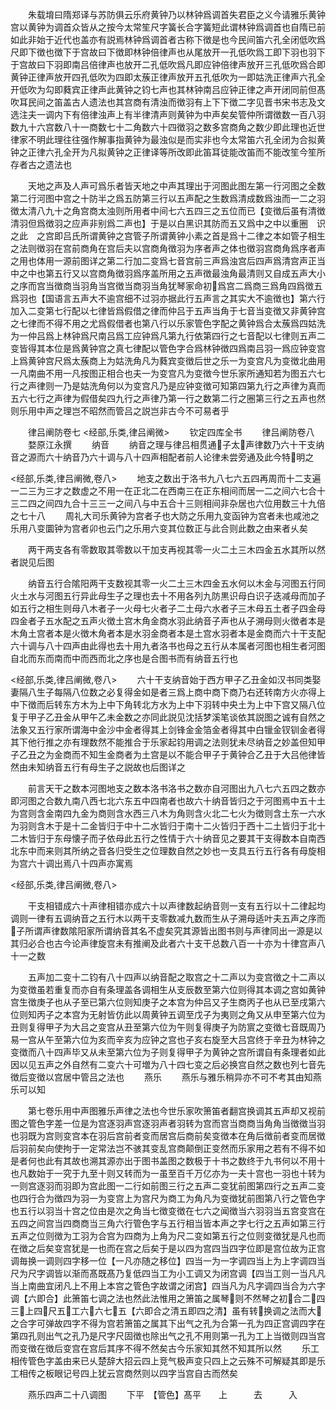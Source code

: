 <!-- { "loadSidebar": true } -->
　　朱载堉曰隋郑译与苏防俱云乐府黄钟乃以林钟爲调首失君臣之义今请雅乐黄钟宫以黄钟为调首众皆从之按今太常笙尺字簧长合字簧短此谓林钟爲调首也自隋已前如此非始于近代也盖亦有説焉林钟爲调首者古称下徴是也今民间笛六孔全闭低吹爲尺即下徴也徴下于宫故曰下徴即林钟倍律声也从尾放开一孔低吹爲工即下羽也羽下于宫故曰下羽即南吕倍律声也放开二孔低吹爲凡即应钟倍律声放开三孔低吹爲合即黄钟正律声放开四孔低吹为四即太蔟正律声放开五孔低吹为一即姑洗正律声六孔全开低吹为勾即蕤宾正律声此黄钟之钧七声也其林钟南吕应钟正律之声开闭同前但髙吹耳民间之笛盖古人遗法也其宫商有清浊而徴羽有上下下徴二字见晋书宋书志及文选注夫一调内下有倍律浊声上有半律清声则黄钟为中声矣矣管仲所谓徴数一百八羽数九十六宫数八十一商数七十二角数六十四徴羽之数多宫商角之数少即此理也近世律家不明此理往往强作解事指黄钟为最浊似是而实非也今太常笛六孔全闭为合拟黄钟之正律六孔全开为凡拟黄钟之正律译等所改即此笛耳徒能改笛而不能改笙今笙所存者古之遗法也

　　天地之声及人声可爲乐者皆天地之中声其理出于河图此图左第一行河图之全数第二行河图中宫之十防半之爲五防第三行以五声配之生数爲清成数爲浊而一二之羽徴太清八九十之角宫商太浊则所用者中间七六五四三之五位而已【变徴后虽有清徴清羽但爲徴羽之应声非别爲二声也】于是以白黑识其防而五又爲中之中以重圈　识之此　之宫即吕氏所谓黄钟之宫管子所谓黄钟小素之首是爲十二律之本如管子相生之法则徴羽在宫前商角在宫后夫以宫商角徴羽为序者声之体也徴羽宫商角爲序者声之用也体用一源前图详之第二行加二变爲七音宫前三声爲浊宫后四声爲清宫声正当中之中也第五行又以宫商角徴羽爲序盖所用之五声徴最浊角最清则又自成五声大小之序而宫当徴商当羽角当宫徴当商羽当角犹琴家命初爲宫二爲商三爲角四爲徴五爲羽也【国语言五声大不逾宫细不过羽亦据此行五声言之其实大不逾徴也】第六行加入二变第七行配以七律皆爲假借之律而仲吕于五声当角于七音当变徴又非黄钟宫之七律而不得不用之尤爲假借者也第八行以乐家管色字配之黄钟爲合太蔟爲四姑洗为一仲吕爲上林钟爲尺南吕爲工应钟爲凡第九行依第四行之七音配以七律则五声二变皆得其本位是爲黄钟宫之真七律配以管色字合爲林钟徴四爲南吕羽一爲应钟变宫上爲黄钟宫尺爲太蔟商上为姑洗角凡为蕤宾变徴后世之乐一为变宫凡为变徴北曲用一凡南曲不用一凡按图正相合也夫一为变宫凡为变徴今世乐家所通知若为图五六七行之声律则一乃是姑洗角何以为变宫凡乃是应钟变徴可知第四第九行之声律为真而五六七行之声律为假借矣四九行之声律乃第一行之数第二行之圈第三行之五声也然则乐用中声之理岂不昭然而管吕之説岂非古今不可易者乎

　　律吕阐防卷七
<经部,乐类,律吕阐微>
　　钦定四库全书
　　律吕阐防卷八
　　婺原江永撰
　　纳音
　　纳音之理与律吕相贯通子太声律数乃六十干支纳音之源而六十纳音乃六十调与八十四声相配者前人论律未尝旁通及此今特明之

<经部,乐类,律吕阐微,卷八>
　　地支之数出于洛书九八七六五四再周而十二支遍一二三为三才之数虚之不用一在正北二在西南三在正东相间而居一二之间六七合十三二四之间四九合十三三一之间八与中五合十三则相间非杂居也六位用数三十九倍之七十八
　　周礼大司乐黄钟为宫者子也大防之乐用九变函钟为宫者未也咸池之乐用八变圜钟为宫者卯也云门之乐用六变其位数正与此合则此数之由来者乆矣

　　两干两支各有零数取其零数以干加支再视其零一火二土三木四金五水其所以然者説见后图

　　纳音五行合隂阳两干支数视其零一火二土三木四金五水何以木金与河图五行同火土水与河图五行异此母生子之理也去十不用各列九防黒识母白识子迭减母而加子如五行之相生则母八木者子一火母七火者子二土母六水者子三木母五土者子四金母四金者子五水配之五声火徴土宫木角金商水羽此纳音子声也从子溯母则火徴者本是木角土宫者本是火徴木角者本是水羽金商者本是土宫水羽者本是金商而六十干支配六十调与八十四声由此得也去十用九者洛书也母之五行从本属者河图也相生者河图自北而东而南而中而西而北之序也是合图书而有纳音五行也

<经部,乐类,律吕阐微,卷八>
　　六十干支纳音始于西方甲子乙丑金如汉书同类娶妻隔八生子每隔八位数之必复得金如是者三爲上商中商下商乃右还转南方火亦得上中下徴而后转东方木为上中下角转北方水为上中下羽转中央土为上中下宫又隔八位复于甲子乙丑金从甲午乙未金数之亦同此説见沈括梦溪笔谈依其説图之诚有自然之法象又五行家所谓海中金沙中金者得其上剑锋金金箔金者得其中白镴金钗钏金者得其下他行推之亦有理数然不能推合于乐家起钧用调之法则犹未尽纳音之妙盖但知甲子乙丑之为金商而不知生金商者为土宫是以不能合甲子于黄钟合乙丑于大吕他律皆然由未知纳音五行有母生子之説故也后图详之

　　前言天干之数本河图地支之数本洛书洛书之数亦自河图出九八七六五四之数亦即河图之合数九南八西七北六东五中四南者也故六十纳音皆归之于河图焉中五十土为宫则含金南四九金为商则含水西三八木为角则含火北二七火为徴则含土东一六水为羽则含木于是十二金皆归于中十二水皆归于南十二火皆归于西十二土皆归于北十二木皆归于东母懐子而子依母此五行之性情于六十纳音见之要其干支得数本自南西北东中而来则其所纳之音各归受生之位理数自然之妙也一支具五行五行各有母旋相为宫六十调出焉八十四声亦寓焉

<经部,乐类,律吕阐微,卷八>

　　干支相错成六十声律相错亦成六十以声律数起纳音则一支有五行以十二律起均调则一律有五调纳音之五行木以两干支零数减九数而生从子溯母适叶夫五声之序而子所谓声律数隂阳家所谓纳音其名不虚矣究其源皆出图书则与声律同出一源是以其归必合也古今论声律旋宫未有推阐及此者六十支干总数八百一十亦为十律宫声八十一之数

　　五声加二变十二钧有八十四声以纳音配之取宫之十二声以为变宫徴之十二声以为变徴虽若重复而亦自有条理盖各调相生从支辰数至第六位则得其本调之宫如黄钟宫生徴庚子也从子至已第六位则知庚子之本宫为仲吕又子生商丙子也从已至戌第六位则知丙子之本宫为无射皆仿此以周黄钟五调至戊子为夷则之角又从申至第六位为丑则复得甲子为大吕之变宫从丑至第六位为午则复得庚子为防賔之变徴七音既周乃易一宫从午至第六位为亥而辛亥为应钟之宫也子亥右旋至大吕宫终于辛丑为林钟之变徴而八十四声毕又从未至第六位为子则复得甲子为黄钟之宫所谓自有条理者如此因以见五声之外自然有二变六十可増为八十四七变之后必换宫自然之数也列七音先徴后变徴以宫居中管吕之法也
　　燕乐
　　燕乐与雅乐稍异亦不可不考其由知燕乐可以知

　　第七卷乐用中声图雅乐声律之法也今世乐家吹箫笛者翻宫换调其五声却又视前图之管色字差一位是为宫逐羽声宫逐羽声者羽转为宫而宫当商商当角角当徴徴当羽也羽既为宫则变宫本在羽后宫前者变而居宫后商前矣变徴本在角后徴前者变而居徴后羽前矣向使拘于一定常法岂不骇其变乱宫商颠倒正变然而乐家用之若有不得不如是者何也此有其故也溯其源亦出于图书盖图之数极于十书之数终于九书何以不用十也凡数始于一究于九至十则又转而为一虽至百千万亿亦为一夫十宫也一羽也十转为一则宫逐羽而羽即为宫此图一二行如前图三行之五声二变犹前图第四行之五声二变也四行合为徴四为羽一为变宫上为宫尺为商工为角凡为变徴犹前图第八行之管色字也五行以羽当十宫之位由是次之角当七徴变徴在七六之闻徴当六羽羽当五宫变宫在五四之间宫当四商商当三角六行管色字与五行相当皆本声之字七行之五声如第三行五声之位则徴为工羽为合宫为四商为上角为尺二变如第五行之位则变徴犹是凡也而在徴之后矣变宫犹是一也而在宫之后矣于是以四为宫四当四字位即是宫位故为正宫调毎换一调则四字移一位【一凡亦随之移位】四当一为一字调四当上为上字调四当尺为尺字调皆以渐而髙既髙乃复低四当工为小工调又为闭宫调【四当工则一当凡凡当上南曲宜闭凡上不用上本宫之管色字故谓之闭宫】四当凡为凡字调四当合为六字调【六即合】此箫笛七调之法也然此法惟用之箫笛之属琴则不然琴之初合二四三上四尺五工六六七五【六即合之清五即四之清】虽有转换调之法而大之合字可弹故四字不得为宫若箫笛之属其下出气之孔为合第一孔为四正宫调四字在第四孔则出气之孔乃是尺字尺固徴也除出气之孔不用则第一孔为工上当徴则四当宫而变徴在徴后变宫在宫后其序不得不然矣古今乐家知其然不知其所以然
　　乐工相传管色字盖由来已乆楚辞大招云四上竞气极声变只四上之云殊不可解疑其即是乐工相传之板眼记号四上犹云宫商然则以四字当宫自古而然矣

　　燕乐四声二十八调图
　　下平　【管色】髙平　　上　　　去　　　入

